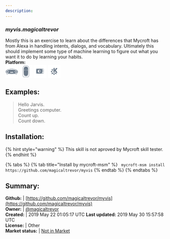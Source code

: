 ```yaml
---
description: 
---
```


### _myvis.magicaltrevor_  
Mostly this is an exercise to learn about the differences that Mycroft has from Alexa in handling intents, dialogs, and vocabulary. Ultimately this should implement some type of machine learning to figure out what you want it to do by learning your habits.  
**Platform:**  
 ![Mark I](../.gitbook/assets/mark-1-icon.png)  ![Mark II](../.gitbook/assets/mark-2-icon.png)  ![Picroft](../.gitbook/assets/picroft-icon.png)  ![plasmoid](../.gitbook/assets/kde.png)   
## Examples:  
> Hello Jarvis.  
> Greetings computer.  
> Count up.  
> Count down.  
  
## Installation:  
{% hint style="warning" %}
This skill is not aproved by Mycroft skill tester.
{% endhint %}
    
{% tabs %}
{% tab title="Install by mycroft-msm" %}
``` mycroft-msm install https://github.com/magicaltrevor/myvis```
{% endtab %}
  {% endtabs %}
    
## Summary:  
**Github:** | [https://github.com/magicaltrevor/myvis](https://github.com/magicaltrevor/myvis)  
**Owner:** | [@magicaltrevor](https://github.com/magicaltrevor)  
**Created:** | 2019 May 22 01:05:17 UTC  **Last updated:** 2019 May 30 15:57:58 UTC  
**License:** | Other  
**Market status:** | [Not in Market](https://market.mycroft.ai/skill/)  
